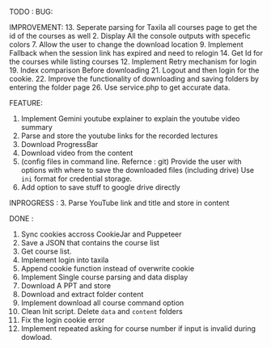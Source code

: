 TODO :
BUG:


IMPROVEMENT:
13. Seperate parsing for Taxila all courses page to get the id of the courses as well
2. Display All the console outputs with specefic colors
7. Allow the user to change the download location
9. Implement Fallback when the session link has expired and need to relogin
14. Get Id for the courses while listing courses
12. Implement Retry mechanism for login
19. Index comparison Before downloading
21. Logout and then login for the cookie.
22. Improve the functionality of downloading and saving folders by entering the folder page
26. Use service.php to get accurate data.

FEATURE:
1. Implement Gemini youtube explainer to explain the youtube video summary
23. Parse and store the youtube links for the recorded lectures
17. Download ProgressBar
25. Download video from the content
6. (config files in command line. Refernce : git)
   Provide the user with options with where to save the downloaded files (including drive) 
   Use `ini` format for credential storage.
16. Add option to save stuff to google drive directly

INPROGRESS :
3. Parse YouTube link and title and store in content

DONE :
1. Sync cookies accross CookieJar and Puppeteer
1. Save a JSON that contains the course list
2. Get course list.
11. Implement login into taxila
10. Append cookie function instead of overwrite cookie
8. Implement Single course parsing and data display
18. Download A PPT and store
15. Download and extract folder content
4. Implement download all course command option
24. Clean Init script. Delete `data` and `content` folders
20. Fix the login cookie error 
5. Implement repeated asking for course number if input is invalid during dowload.
